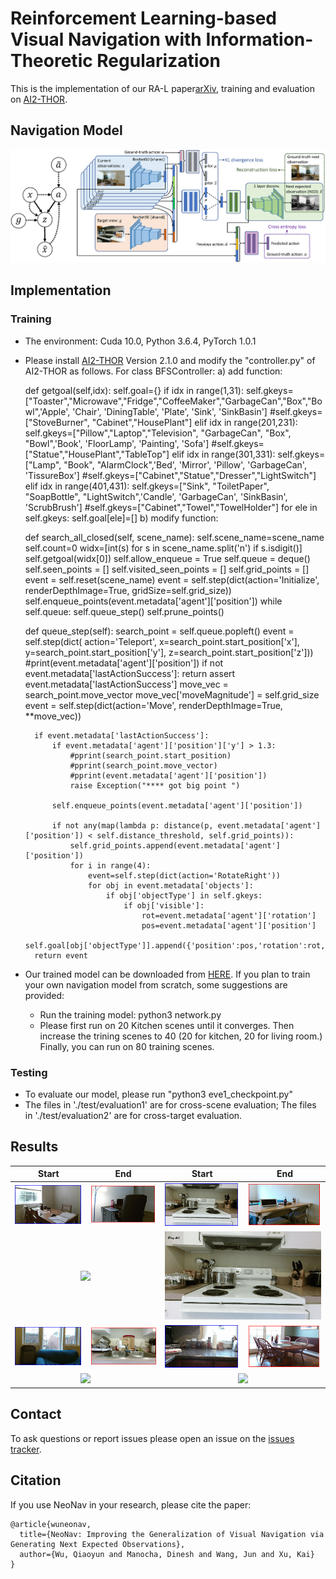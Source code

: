# Reinforcement Learning-based Visual Navigation with Information-Theoretic Regularization
This is the implementation of our RA-L paper[arXiv](https://arxiv.org/abs/1912.04078), training and evaluation on [AI2-THOR](https://github.com/allenai/ai2thor).<br>
## Navigation Model
![](https://github.com/wqynew/NeoNav/raw/master/image/overview.png)
## Implementation
### Training
* The environment: Cuda 10.0, Python 3.6.4, PyTorch 1.0.1 
* Please install [AI2-THOR](https://github.com/allenai/ai2thor) Version 2.1.0 and modify the "controller.py" of AI2-THOR as follows.
For class BFSController:
   a) add function:
    
    def getgoal(self,idx):
        self.goal={}
        if idx in range(1,31):
            self.gkeys=["Toaster","Microwave","Fridge","CoffeeMaker","GarbageCan","Box","Bowl",'Apple', 'Chair', 'DiningTable', 'Plate', 'Sink', 'SinkBasin']
            #self.gkeys=["StoveBurner", "Cabinet","HousePlant"]
        elif idx in range(201,231):
            self.gkeys=["Pillow","Laptop","Television", "GarbageCan", "Box", "Bowl",'Book', 'FloorLamp', 'Painting', 'Sofa']
            #self.gkeys=["Statue","HousePlant","TableTop"]
        elif idx in range(301,331):
            self.gkeys=["Lamp", "Book", "AlarmClock",'Bed', 'Mirror', 'Pillow', 'GarbageCan', 'TissureBox']
            #self.gkeys=["Cabinet","Statue","Dresser","LightSwitch"]
        elif idx in range(401,431):
            self.gkeys=["Sink", "ToiletPaper", "SoapBottle", "LightSwitch",'Candle', 'GarbageCan', 'SinkBasin', 'ScrubBrush']
            #self.gkeys=["Cabinet","Towel","TowelHolder"]
        for ele in self.gkeys:
            self.goal[ele]=[]
   b) modify function:
    
    def search_all_closed(self, scene_name):
        self.scene_name=scene_name
        self.count=0
        widx=[int(s) for s in scene_name.split('n') if s.isdigit()]
        self.getgoal(widx[0]) 
        self.allow_enqueue = True
        self.queue = deque()
        self.seen_points = []
        self.visited_seen_points = []
        self.grid_points = []
        event = self.reset(scene_name)
        event = self.step(dict(action='Initialize', renderDepthImage=True, gridSize=self.grid_size))
        self.enqueue_points(event.metadata['agent']['position'])
        while self.queue:
            self.queue_step()
        self.prune_points()

    def queue_step(self):
        search_point = self.queue.popleft()
        event = self.step(dict(
            action='Teleport',
            x=search_point.start_position['x'],
            y=search_point.start_position['y'],
            z=search_point.start_position['z']))
        #print(event.metadata['agent']['position'])
        if not event.metadata['lastActionSuccess']:
            return
        assert event.metadata['lastActionSuccess']
        move_vec = search_point.move_vector
        move_vec['moveMagnitude'] = self.grid_size
        event = self.step(dict(action='Move', renderDepthImage=True, **move_vec))

        if event.metadata['lastActionSuccess']:
            if event.metadata['agent']['position']['y'] > 1.3:
                #pprint(search_point.start_position)
                #pprint(search_point.move_vector)
                #pprint(event.metadata['agent']['position'])
                raise Exception("**** got big point ")

            self.enqueue_points(event.metadata['agent']['position'])

            if not any(map(lambda p: distance(p, event.metadata['agent']['position']) < self.distance_threshold, self.grid_points)):
                self.grid_points.append(event.metadata['agent']['position'])
                for i in range(4):
                    event=self.step(dict(action='RotateRight'))
                    for obj in event.metadata['objects']:
                        if obj['objectType'] in self.gkeys:
                            if obj['visible']: 
                                rot=event.metadata['agent']['rotation']
                                pos=event.metadata['agent']['position']
                                self.goal[obj['objectType']].append({'position':pos,'rotation':rot,'distance':obj['distance'],'frame':event.frame,'depth_frame':event.depth_frame})   
        return event

* Our trained model can be downloaded from [HERE](https://drive.google.com/open?id=182D_0hP7orpJKyDDLlUyV4URwT3Rt0Ux). If you plan to train your own navigation model from scratch, some suggestions are provided:
    * Run the training model: python3 network.py
    * Please first run on $20$ Kitchen scenes until it converges. Then increase the trining scenes to $40$ (20 for kitchen, 20 for living room.) Finally, you can run on $80$ training scenes.
    
### Testing
* To evaluate our model, please run "python3 eve1_checkpoint.py" 
* The files in './test/evaluation1' are for cross-scene evaluation; The files in './test/evaluation2' are for cross-target evaluation.

## Results
<div align="center">
  <table style="width:100%" border="0">
    <thead>
        <tr>
            <th>Start</th>
            <th>End</th>
            <th>Start</th>
            <th>End</th>
        </tr>
    </thead>
    <tbody>
       <tr>
         <td align="center"><img src='https://github.com/wqynew/NeoNav/raw/master/image/s1.png'></td>
         <td align="center"><img src='https://github.com/wqynew/NeoNav/raw/master/image/t1.png'></td>
         <td align="center"><img src='https://github.com/wqynew/NeoNav/raw/master/image/s3.png'></td>
         <td align="center"><img src='https://github.com/wqynew/NeoNav/raw/master/image/t3.png'></td>
       </tr>
       <tr>
         <td align="center" colspan=2><img src='https://github.com/wqynew/NeoNav/blob/master/image/Gif-Home_011_1_001110011030101_001110005720101.gif'></td>
         <td align="center" colspan=2><img src='https://github.com/wqynew/NeoNav/blob/master/image/Gif-Home_013_1_001310002970101_001310004330101.gif'></td>
       </tr>
       <tr>
         <td align="center"><img src='https://github.com/wqynew/NeoNav/raw/master/image/s2.png'></td>
         <td align="center"><img src='https://github.com/wqynew/NeoNav/raw/master/image/t2.png'></td>
         <td align="center"><img src='https://github.com/wqynew/NeoNav/raw/master/image/s4.png'></td>
         <td align="center"><img src='https://github.com/wqynew/NeoNav/raw/master/image/t4.png'></td>
       </tr>
       <tr>
         <td align="center" colspan=2><img src='https://github.com/wqynew/NeoNav/blob/master/image/Gif-Home_013_1_001310007440101_001310000150101.gif'></td>
         <td align="center" colspan=2><img src='https://github.com/wqynew/NeoNav/blob/master/image/Gif-Home_016_1_001610000060101_001610004220101.gif'></td>
       </tr>
    </tbody>
  </table>
</div>

## Contact
To ask questions or report issues please open an issue on the [issues tracker](https://github.com/wqynew/NeoNav/issues).
## Citation
If you use NeoNav in your research, please cite the paper:
```
@article{wuneonav,
  title={NeoNav: Improving the Generalization of Visual Navigation via Generating Next Expected Observations},
  author={Wu, Qiaoyun and Manocha, Dinesh and Wang, Jun and Xu, Kai}
}
```
